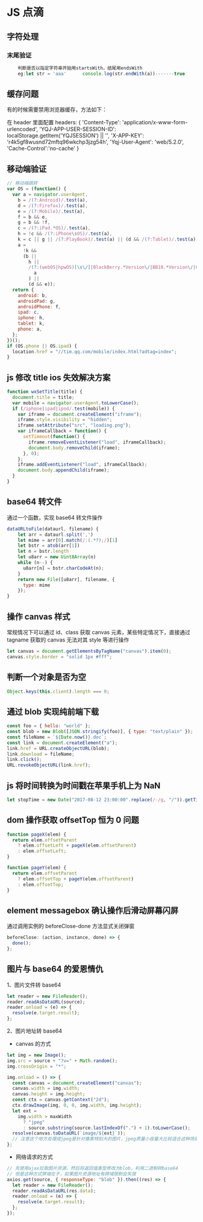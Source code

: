 # JS 点滴

## 字符处理

### 末尾验证

```js
    判断是否以指定字符串开始用startsWith，结尾用endsWith
    eg:let str = 'aaa'      console.log(str.endWith(a))-------true
```

## 缓存问题

有的时候需要禁用浏览器缓存，方法如下：

在 header 里面配置
headers: {
'Content-Type': 'application/x-www-form-urlencoded',
'YQJ-APP-USER-SESSION-ID': localStorage.getItem('YQJSESSION') || '',
'X-APP-KEY': 'r4k5gf8wusnd72mftq96wkchp3jzg54h',
'Yqj-User-Agent': 'web/5.2.0',
'Cache-Control':'no-cache'
}

## 移动端验证

```js
// 移动端跳转
var OS = (function() {
  var a = navigator.userAgent,
    b = /(?:Android)/.test(a),
    d = /(?:Firefox)/.test(a),
    e = /(?:Mobile)/.test(a),
    f = b && e,
    g = b && !f,
    c = /(?:iPad.*OS)/.test(a),
    h = !c && /(?:iPhone\sOS)/.test(a),
    k = c || g || /(?:PlayBook)/.test(a) || (d && /(?:Tablet)/.test(a)),
    a =
      !k &&
      (b ||
        h ||
        /(?:(webOS|hpwOS)[\s\/]|BlackBerry.*Version\/|BB10.*Version\/|CriOS\/)/.test(
          a
        ) ||
        (d && e));
  return {
    android: b,
    androidPad: g,
    androidPhone: f,
    ipad: c,
    iphone: h,
    tablet: k,
    phone: a,
  };
})();
if (OS.phone || OS.ipad) {
  location.href = "//tim.qq.com/mobile/index.html?adtag=index";
}
```

## js 修改 title ios 失效解决方案

```js
function wxSetTitle(title) {
  document.title = title;
  var mobile = navigator.userAgent.toLowerCase();
  if (/iphone|ipad|ipod/.test(mobile)) {
    var iframe = document.createElement("iframe");
    iframe.style.visibility = "hidden";
    iframe.setAttribute("src", "loading.png");
    var iframeCallback = function() {
      setTimeout(function() {
        iframe.removeEventListener("load", iframeCallback);
        document.body.removeChild(iframe);
      }, 0);
    };
    iframe.addEventListener("load", iframeCallback);
    document.body.appendChild(iframe);
  }
}
```

## base64 转文件

通过一个函数，实现 base64 转文件操作

```js
dataURLtoFile(dataurl, filename) {
    let arr = dataurl.split(',')
    let mime = arr[0].match(/:(.*?);/)[1]
    let bstr = atob(arr[1])
    let n = bstr.length
    let u8arr = new Uint8Array(n)
    while (n--) {
      u8arr[n] = bstr.charCodeAt(n);
    }
    return new File([u8arr], filename, {
      type: mime
    });
}
```

## 操作 canvas 样式

常规情况下可以通过 id、class 获取 canvas 元素，某些特定情况下，直接通过 tagname 获取的 canvas 无法对其 style 等进行操作

```js
let canvas = document.getElementsByTagName("canvas").item(0);
canvas.style.border = "solid 1px #fff";
```

## 判断一个对象是否为空

```js
Object.keys(this.client).length === 0;
```

## 通过 blob 实现纯前端下载

```js
const foo = { hello: "world" };
const blob = new Blob([JSON.stringify(foo)], { type: "text/plain" });
const fileName = `${Date.now()}.doc`;
const link = document.createElement("a");
link.href = URL.createObjectURL(blob);
link.download = fileName;
link.click();
URL.revokeObjectURL(link.href);
```

## js 将时间转换为时间戳在苹果手机上为 NaN

```js
let stopTime = new Date("2017-08-12 23:00:00".replace(/-/g, "/")).getTime();
```

## dom 操作获取 offsetTop 恒为 0 问题

```js
function pageX(elem) {
  return elem.offsetParent
    ? elem.offsetLeft + pageX(elem.offsetParent)
    : elem.offsetLeft;
}

function pageY(elem) {
  return elem.offsetParent
    ? elem.offsetTop + pageY(elem.offsetParent)
    : elem.offsetTop;
}
```

## element messagebox 确认操作后滑动屏幕闪屏

通过调用实例的 beforeClose-done 方法显式关闭弹窗

```js
beforeClose: (action, instance, done) => {
  done();
};
```

## 图片与 base64 的爱恩情仇

1、图片文件转 base64

```js
let reader = new FileReader();
reader.readAsDataURL(source);
reader.onload = (e) => {
  resolve(e.target.result);
};
```

2、图片地址转 base64

- canvas 的方式

```js
let img = new Image();
img.src = source + "?v=" + Math.random();
img.crossOrigin = "*";

img.onload = () => {
  const canvas = document.createElement("canvas");
  canvas.width = img.width;
  canvas.height = img.height;
  const ctx = canvas.getContext("2d");
  ctx.drawImage(img, 0, 0, img.width, img.height);
  let ext =
    img.width > maxWidth
      ? "jpeg"
      : source.substring(source.lastIndexOf(".") + 1).toLowerCase();
  resolve(canvas.toDataURL(`image/${ext}`));
  // 注意这个地方处理成jpeg是针对像素特别大的图片，jpeg质量小容量大比较适合这种场景，但是这样会改变filetype不做常用
};
```

- 网络请求的方式

```js
// 先使用ajax拉取图片资源，然后将返回值类型修改为blob，利用二进制转base64
// 但是这种方式弊端在于，如果图片资源地址有跨域限制会失效
axios.get(source, { responseType: "blob" }).then((res) => {
  let reader = new FileReader();
  reader.readAsDataURL(res.data);
  reader.onload = (e) => {
    resolve(e.target.result);
  };
});
```
